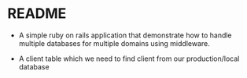 # README

* A simple ruby on rails application that demonstrate how to handle multiple databases for multiple domains using middleware.

* A client table which we need to find client from our production/local database


